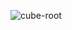 ![cube-root](https://user-images.githubusercontent.com/53031435/179174879-15e23b84-0a47-481b-a88e-5e33a7a8d81e.png)
